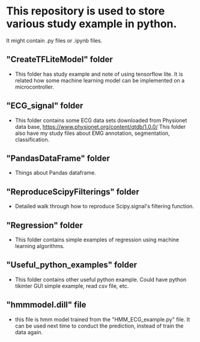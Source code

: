 # This repository is used to store various study example in python. 

It might contain .py files or .ipynb files. 


## "CreateTFLiteModel" folder
* This folder has study example and note of using tensorflow lite. It is related how some machine learning model can be implemented on a microcontroller. 
 

## "ECG_signal" folder
* This folder contains some ECG data sets downloaded from Physionet data base, https://www.physionet.org/content/qtdb/1.0.0/
  This folder also have my study files about EMG annotation, segmentation, classification. 
 
 
## "PandasDataFrame" folder
* Things about Pandas dataframe. 


## "ReproduceScipyFilterings" folder
* Detailed walk through how to reproduce Scipy.signal's filtering function. 


## "Regression" folder 
* This folder contains simple examples of regression using machine learning algorithms.


## "Useful_python_examples" folder
* This folder contains other useful python example.
	Could have python tikinter GUI simple example, read csv file, etc.  
 
 
## "hmmmodel.dill" file 
* this file is hmm model trained from the "HMM_ECG_example.py" file. It can be used next time to conduct the prediction, instead of train the data again. 

